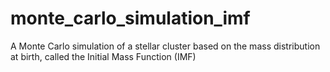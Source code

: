 # monte_carlo_simulation_imf
A Monte Carlo simulation of a stellar cluster based on the mass distribution at birth, called the Initial Mass Function (IMF)

